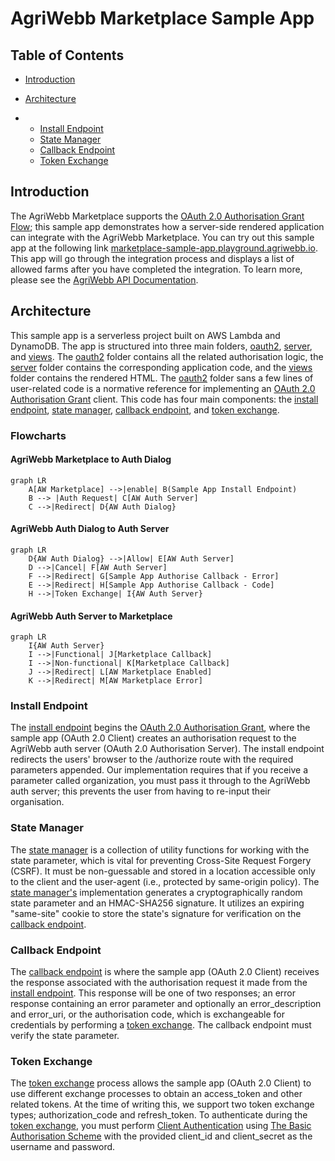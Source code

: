# AgriWebb Marketplace Sample App

## Table of Contents

- [Introduction](#introduction)

- [Architecture](#architecture)

- - [Install Endpoint](#install-endpoint)
  - [State Manager](#state-manager)
  - [Callback Endpoint](#callback-endpoint)
  - [Token Exchange](#token-exchange)

## Introduction

The AgriWebb Marketplace supports the [OAuth 2.0 Authorisation Grant Flow](https://datatracker.ietf.org/doc/html/rfc6749#section-4.1); this sample app demonstrates how a server-side rendered application can integrate with the AgriWebb Marketplace. You can try out this sample app at the following link [marketplace-sample-app.playground.agriwebb.io](https://marketplace-sample-app.playground.agriwebb.io/). This app will go through the integration process and displays a list of allowed farms after you have completed the integration. To learn more, please see the [AgriWebb API Documentation](https://docs.staging.agriwebb.io/).

## Architecture

This sample app is a serverless project built on AWS Lambda and DynamoDB. The app is structured into three main folders, [oauth2](./src/oauth2), [server](./src/server), and [views](./src/views). The [oauth2](./src/oauth2) folder contains all the related authorisation logic, the [server](./src/server) folder contains the corresponding application code, and the [views](./src/views) folder contains the rendered HTML. The [oauth2](./src/oauth2) folder sans a few lines of user-related code is a normative reference for implementing an [OAuth 2.0 Authorisation Grant](https://datatracker.ietf.org/doc/html/rfc6749#section-4.1) client. This code has four main components: the [install endpoint](./src/oauth2/handle-install.ts), [state manager](./src/oauth2/state-manager.ts), [callback endpoint](./src/oauth2/handle-callback.ts), and [token exchange](./src/oauth2/token-exchange.ts).

### Flowcharts

#### AgriWebb Marketplace to Auth Dialog

```mermaid
graph LR
    A[AW Marketplace] -->|enable| B(Sample App Install Endpoint)
    B --> |Auth Request| C[AW Auth Server]
    C -->|Redirect| D{AW Auth Dialog}
```

#### AgriWebb Auth Dialog to Auth Server

```mermaid
graph LR
    D{AW Auth Dialog} -->|Allow| E[AW Auth Server]
    D -->|Cancel| F[AW Auth Server]
    F -->|Redirect| G[Sample App Authorise Callback - Error]
    E -->|Redirect| H[Sample App Authorise Callback - Code]
    H -->|Token Exchange| I{AW Auth Server}
```

#### AgriWebb Auth Server to Marketplace

```mermaid
graph LR
    I{AW Auth Server}
    I -->|Functional| J[Marketplace Callback]
    I -->|Non-functional| K[Marketplace Callback]
    J -->|Redirect| L[AW Marketplace Enabled]
    K -->|Redirect| M[AW Marketplace Error]
```


### Install Endpoint

The [install endpoint](./src/oauth2/handle-install.ts) begins the [OAuth 2.0 Authorisation Grant](https://datatracker.ietf.org/doc/html/rfc6749#section-4.1), where the sample app (OAuth 2.0 Client) creates an authorisation request to the AgriWebb auth server (OAuth 2.0 Authorisation Server). The install endpoint redirects the users' browser to the /authorize route with the required parameters appended. Our implementation requires that if you receive a parameter called organization, you must pass it through to the AgriWebb auth server; this prevents the user from having to re-input their organisation.

### State Manager

The [state manager](./src/oauth2/state-manager.ts) is a collection of utility functions for working with the state parameter, which is vital for preventing Cross-Site Request Forgery (CSRF). It must be non-guessable and stored in a location accessible only to the client and the user-agent (i.e., protected by same-origin policy). The [state manager's](./src/oauth2/state-manager.ts) implementation generates a cryptographically random state parameter and an HMAC-SHA256 signature. It utilizes an expiring "same-site" cookie to store the state's signature for verification on the [callback endpoint](./src/oauth2/handle-callback.ts).

### Callback Endpoint

The [callback endpoint](./src/oauth2/handle-callback.ts) is where the sample app (OAuth 2.0 Client) receives the response associated with the authorisation request it made from the [install endpoint](./src/oauth2/handle-install.ts). This response will be one of two responses; an error response containing an error parameter and optionally an error_description and error_uri, or the authorisation code, which is exchangeable for credentials by performing a [token exchange](./src/oauth2/token-exchange.ts). The callback endpoint must verify the state parameter.

### Token Exchange

The [token exchange](./src/oauth2/token-exchange.ts) process allows the sample app (OAuth 2.0 Client) to use different exchange processes to obtain an access_token and other related tokens. At the time of writing this, we support two token exchange types; authorization_code and refresh_token. To authenticate during the [token exchange](./src/oauth2/token-exchange.ts), you must perform [Client Authentication](https://datatracker.ietf.org/doc/html/rfc6749#section-3.2.1) using [The Basic Authorisation Scheme](https://datatracker.ietf.org/doc/html/rfc7617) with the provided client_id and client_secret as the username and password.
